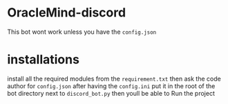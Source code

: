 # OracleMind-discord
This bot wont work unless you have the `config.json`

# installations 
install all the required modules from the `requirement.txt`
then ask the code author for `config.json`
after having the `config.ini` put it in the root of the bot directory next to `discord_bot.py`
then youll be able to Run the project
